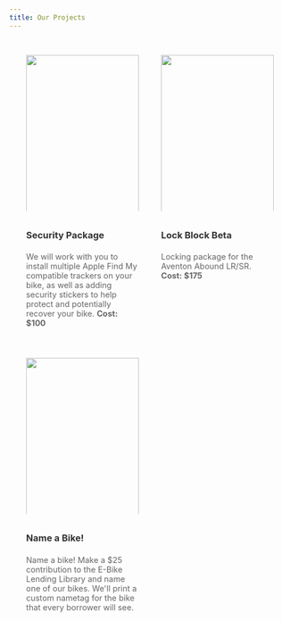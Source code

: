 ```yaml
---
title: Our Projects
---
```



<style>
  .image-gallery {
    display: grid;
    grid-template-columns: repeat(2, 1fr);
    gap: 20px;
    padding: 20px;
    max-width: 800px;
    margin: auto;
  }
  .image-card {
    display: flex;
    flex-direction: column;
    padding: 10px;
  }
  .image-container {
    height: 280px; /* Fixed height for all images */
    overflow: hidden; /* Ensures that no part of the image spills out */
  }
  .image-container img {
    width: 100%;
    height: 300px;
    object-fit: cover; /* Ensures images cover the area, maintaining aspect ratio */
  }
  .image-title a {
    text-decoration: none;
    color: #333;
    font-weight: bold;
    display: block;
    margin-top: 10px; /* Space between image and title */
  }
  .image-description {
    color: #666;
    font-size: 0.9rem;
    margin-top: 4px;
  }
</style>

<div class="image-gallery">
  <div class="image-card">
    <div class="image-container">
        <img src="https://151616574.cdn6.editmysite.com/uploads/1/5/1/6/151616574/HVTC3SEFBTH4QCMCYVZJBZTG.png?width=2400&optimize=medium" />
    </div>
    <h3 class="image-title"><a href="/security/package/">Security Package</a></h3>
    <p class="image-description">We will work with you to install multiple Apple Find My compatible trackers on your bike, as well as adding security stickers to help protect and potentially recover your bike. <b>Cost: $100</b></p>
  </div>
 
  <div class="image-card">
    <div class="image-container">
        <img src="https://151616574.cdn6.editmysite.com/uploads/1/5/1/6/151616574/KGDTBWZQWI2EWAHZDWVEB45L.jpeg?width=2400&optimize=medium" />
    </div>
    <h3 class="image-title"><a href="https://community-pedal-power.square.site/product/aventon-abound-lr-sr-lock-block-beta/15">Lock Block Beta</a></h3>
    <p class="image-description">Locking package for the Aventon Abound LR/SR. <b>Cost: $175</b></p>
  </div>
  <div class="image-card">
    <div class="image-container">
        <img src="/img/rosy.jpg" />
    </div>
    <h3 class="image-title"><a href="https://docs.google.com/spreadsheets/d/1F0dNYElbxs-GyU8jJ_tgpFmggpYuThWefdQi6j7Wb9w/edit?gid=0#gid=0">Name a Bike!</a></h3>
    <p class="image-description">Name a bike! Make a $25 contribution to the E-Bike Lending Library and name one of our bikes. We'll print a custom nametag for the bike that every borrower will see.</p>
  </div>
</div>
 
